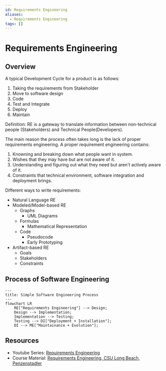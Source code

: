 ```yaml
---
id: Requirements Engineering
aliases:
  - Requirements Engineering
tags: []
---
```



# Requirements Engineering

## Overview

A typical Development Cycle for a product is as follows:

1. Taking the requirements from Stakeholder
2. Move to software design
3. Code
4. Test and Integrate
5. Deploy
6. Maintain

Definition: RE is a gateway to translate information between non-technical people (Stakeholders) and Technical People(Developers).

The main reason the process often takes long is the lack of proper requirements engineering. A proper requirement engineering contains:

1. Knowning and breaking down what people want in system.
2. Wishes that they may have but are not aware of it.
3. Understanding and figuring out what they need but aren't actively aware of it.
4. Constraints that technical environment, software integration and deployment brings.


Different ways to write requirements:

- Natural Language RE
- Modeled/Model-based RE
    - Graphs
        - UML Diagrams
    - Formulas
        - Mathematical Representation
    - Code
        - Pseudocode
        - Early Prototyping
- Artifact-based RE
    - Goals
    - Stakeholders
    - Constraints

## Process of Software Engineering

```mermaid
---
title: Simple Software Engineering Process
---
flowchart LR
    RE["Requirements Engineering"] --> Design;
    Design --> Implementation;
    Implementation --> Testing;
    Testing --> DI["Deployment + Installation"];
    DI --> ME["Maintainance + Evolution"];
```

## Resources

 - Youtube Series: [Requirements Engineering](https://youtube.com/playlist?list=PLUgFMzuE8lQDeixpbP3s6EyQx8PiNdeQL&si=jyPeavHLOGekxM8H)
 - Course Material: [Requirements Engineering, CSU Long Beach, Penzenstadler](http://www.foss2serve.org/index.php/Requirements_Engineering,_CSU_Long_Beach,_Penzenstadler)
